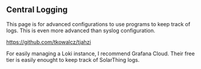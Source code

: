 ## Central Logging
This page is for advanced configurations to use programs to keep track of logs. This is even more advanced than syslog
configuration.

https://github.com/tkowalcz/tjahzi

For easily managing a Loki instance, I recommend Grafana Cloud. Their free tier is easily enought to keep
track of SolarThing logs.
